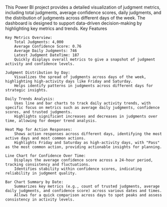 This Power BI project provides a detailed visualization of judgment metrics, including total judgments, average confidence scores, daily judgments, and the distribution of judgments across different days of the week. The dashboard is designed to support data-driven decision-making by highlighting key metrics and trends.
Key Features

    Key Metrics Overview:
        Total Judgments: 4,000
        Average Confidence Score: 0.76
        Average Daily Judgments: 746
        Latest Judgment DateTime: 187
        Quickly displays overall metrics to give a snapshot of judgment activity and confidence levels.

    Judgment Distribution by Day:
        Visualizes the spread of judgments across days of the week, highlighting high-activity days like Friday and Saturday.
        Helps identify patterns in judgments across different days for strategic insights.

    Daily Trends Analysis:
        Uses line and bar charts to track daily activity trends, with specific focus on metrics such as average daily judgments, confidence scores, and trusted judgments.
        Highlights significant increases and decreases in judgments over time, allowing for deeper trend analysis.

    Heat Map for Action Responses:
        Shows action responses across different days, identifying the most active days and most common actions.
        Highlights Friday and Saturday as high-activity days, with "Pass" as the most common action, providing actionable insights for planning.

    Line Chart for Confidence Over Time:
        Displays the average confidence score across a 24-hour period, tracking consistency and fluctuations.
        Identifies stability within confidence scores, indicating reliability in judgment quality.

    Bar Chart Summary by Date:
        Summarizes key metrics (e.g., count of trusted judgments, average daily judgments, and confidence score) across various dates and times.
        Allows for a quick comparison across days to spot peaks and assess consistency in activity levels.
